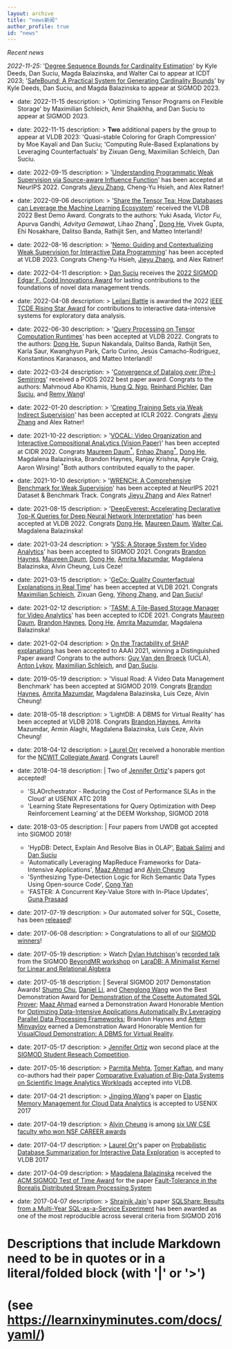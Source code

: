 ```yaml
---
layout: archive
title: "news新闻"
author_profile: true
id: "news"
---
```


*Recent news*

*2022-11-25:* '[Degree Sequence Bounds for Cardinality Estimation](https://arxiv.org/abs/2201.04166)' by Kyle Deeds, Dan Suciu, Magda Balazinska, and Walter Cai to appear at ICDT 2023; '[SafeBound: A Practical System for Generating Cardinality Bounds](https://arxiv.org/abs/2211.09864)' by Kyle Deeds, Dan Suciu, and Magda Balazinska to appear at SIGMOD 2023.

- date: 2022-11-15
  description: >
    'Optimizing Tensor Programs on Flexible Storage' by Maximilian Schleich, Amir Shaikhha, and Dan Suciu to appear at SIGMOD 2023.

- date: 2022-11-15
  description: >
    **Two** additional papers by the group to appear at VLDB 2023: 'Quasi-stable Coloring for Graph Compression' by Moe Kayali and Dan Suciu; 'Computing Rule-Based Explanations by Leveraging Counterfactuals' by Zixuan Geng, Maximilian Schleich, Dan Suciu.

- date: 2022-09-15
  description: >
    '[Understanding Programmatic Weak Supervision via Source-aware Influence Function](https://arxiv.org/abs/2205.12879)' has been accepted at NeurIPS 2022. Congrats [Jieyu Zhang](https://jieyuz2.github.io/), Cheng-Yu Hsieh, and Alex Ratner!

- date: 2022-09-06
  description: >
    '[Share the Tensor Tea: How Databases can Leverage the Machine Learning Ecosystem](https://www.vldb.org/pvldb/vol15/p3598-interlandi.pdf)' received the VLDB 2022 Best Demo Award. Congrats to the authors: Yuki Asada<sup>*</sup>, Victor Fu<sup>*</sup>, Apurva Gandhi<sup>*</sup>, Advitya Gemawat<sup>*</sup>, Lihao Zhang<sup>*</sup>, [Dong He](https://dongheuw.github.io/), Vivek Gupta, Ehi Nosakhare, Dalitso Banda, Rathijit Sen, and Matteo Interlandi!

- date: 2022-08-16
  description: >
    '[Nemo: Guiding and Contextualizing Weak Supervision for Interactive Data Programming](https://arxiv.org/abs/2203.01382)' has been accepted at VLDB 2023. Congrats Cheng-Yu Hsieh, [Jieyu Zhang](https://jieyuz2.github.io/), and Alex Ratner!

- date: 2022-04-11
  description: >
    [Dan Suciu](https://homes.cs.washington.edu/~suciu/) receives the [2022 SIGMOD Edgar F. Codd Innovations Award](https://sigmod.org/dan-suciu-2022-sigmod-edgar-f-codd-innovations-award/) for lasting contributions to the foundations of novel data management trends.

- date: 2022-04-08
  description: >
    [Leilani Battle](https://homes.cs.washington.edu/~leibatt/) is awarded the 2022 [IEEE TCDE Rising Star Award](http://tab.computer.org/tcde/tcdeawardsrecipients.html) for contributions to interactive data-intensive systems for exploratory data analysis.

- date: 2022-06-30
  description: >
    '[Query Processing on Tensor Computation Runtimes](https://www.vldb.org/pvldb/vol15/p2811-he.pdf)' has been accepted at VLDB 2022. Congrats to the authors: [Dong He](https://dongheuw.github.io/), Supun Nakandala, Dalitso Banda, Rathijit Sen, Karla Saur, Kwanghyun Park, Carlo Curino, Jesús Camacho-Rodríguez, Konstantinos Karanasos, and Matteo Interlandi!

- date: 2022-03-24
  description: >
    '[Convergence of Datalog over (Pre-) Semirings](https://arxiv.org/abs/2105.14435)' received a PODS 2022 best paper award. Congrats to the authors: Mahmoud Abo Khamis, [Hung Q. Ngo](http://hung-q-ngo.github.io), [Reinhard Pichler](https://www.dbai.tuwien.ac.at/staff/pichler/), [Dan Suciu](https://homes.cs.washington.edu/~suciu/), and [Remy Wang](https://remy.wang)!

- date: 2022-01-20
  description: >
    '[Creating Training Sets via Weak Indirect Supervision](https://arxiv.org/abs/2110.03484)' has been accepted at ICLR 2022. Congrats [Jieyu Zhang](https://jieyuz2.github.io/) and Alex Ratner!

- date: 2021-10-22
  description: >
    '[VOCAL: Video Organization and Interactive Compositional AnaLytics (Vision Paper)](https://db.cs.washington.edu/projects/visualworld/vocal-crc.pdf)' has been accepted at CIDR 2022. Congrats [Maureen Daum<sup>*</sup>](https://homes.cs.washington.edu/~mdaum/), [Enhao Zhang<sup>*</sup>](https://zhang-eh.github.io/), [Dong He](https://dongheuw.github.io/), Magdalena Balazinska, Brandon Haynes, Ranjay Krishna, Apryle Craig, Aaron Wirsing!
    <sup>*</sup>Both authors contributed equally to the paper.

- date: 2021-10-10
  description: >
    '[WRENCH: A Comprehensive Benchmark for Weak Supervision](https://openreview.net/forum?id=Q9SKS5k8io)' has been accepted at NeurIPS 2021 Dataset & Benchmark Track. Congrats [Jieyu Zhang](https://jieyuz2.github.io/) and Alex Ratner!

- date: 2021-08-15
  description: >
    '[DeepEverest: Accelerating Declarative Top-K Queries for Deep Neural Network Interpretation](http://vldb.org/pvldb/vol15/p98-he.pdf)' has been accepted at VLDB 2022. Congrats [Dong He](https://dongheuw.github.io/), [Maureen Daum](https://homes.cs.washington.edu/~mdaum/), [Walter Cai](https://waltercai.github.io/), Magdalena Balazinska!

- date: 2021-03-24
  description: >
    '[VSS: A Storage System for Video Analytics](https://db.cs.washington.edu/projects/visualworld/vss.pdf)' has been accepted to SIGMOD 2021. Congrats [Brandon Haynes](https://www.microsoft.com/en-us/research/people/brhaynes/), [Maureen Daum](https://homes.cs.washington.edu/~mdaum/), [Dong He](https://dongheuw.github.io/), [Amrita Mazumdar](https://homes.cs.washington.edu/~amrita), Magdalena Balazinska, Alvin Cheung, Luis Ceze!

- date: 2021-03-15
  description: >
    '[GeCo: Quality Counterfactual Explanations in Real Time](https://arxiv.org/abs/2101.01292)' has been accepted at VLDB 2021. Congrats [Maximilian Schleich](https://mjschleich.github.io/), Zixuan Geng, [Yihong Zhang](https://effect.systems), and [Dan Suciu](https://homes.cs.washington.edu/~suciu/)!

- date: 2021-02-12
  description: >
    '[TASM: A Tile-Based Storage Manager for Video Analytics](https://db.cs.washington.edu/projects/visualworld/tasm.pdf)' has been accepted to ICDE 2021. Congrats [Maureen Daum](https://homes.cs.washington.edu/~mdaum/), [Brandon Haynes](https://www.microsoft.com/en-us/research/people/brhaynes/), [Dong He](https://dongheuw.github.io/), [Amrita Mazumdar](https://homes.cs.washington.edu/~amrita), Magdalena Balazinska!

- date: 2021-02-04
  description: >
    [On the Tractability of SHAP explanations](https://arxiv.org/pdf/2009.08634.pdf) has been accepted to AAAI 2021, winning a Distinguished Paper award! Congrats to the authors: [Guy Van den Broeck](https://web.cs.ucla.edu/~guyvdb/) (UCLA), [Anton Lykov](https://antonlykov.com), [Maximilian Schleich](https://mjschleich.github.io/), and [Dan Suciu](https://homes.cs.washington.edu/~suciu/).

- date: 2019-05-19
  description: >
    'Visual Road: A Video Data Management Benchmark' has been accepted at SIGMOD 2019. Congrats [Brandon Haynes](https://brandonhaynes.github.io/), [Amrita Mazumdar](https://homes.cs.washington.edu/~amrita), Magdalena Balazinska, Luis Ceze, Alvin Cheung!

- date: 2018-05-18
  description: >
    'LightDB: A DBMS for Virtual Reality' has been accepted at VLDB 2018. Congrats [Brandon Haynes](https://brandonhaynes.github.io/), Amrita Mazumdar, Armin Alaghi, Magdalena Balazinska, Luis Ceze, Alvin Cheung!

- date: 2018-04-12
  description: >
    [Laurel Orr](https://homes.cs.washington.edu/~ljorr1/) received a honorable mention for the [NCWIT Collegiate Award](https://www.aspirations.org/). Congrats Laurel!

- date: 2018-04-18
  description: |
    Two of [Jennifer Ortiz](https://homes.cs.washington.edu/~jortiz16/)'s papers got accepted!
    - 'SLAOrchestrator - Reducing the Cost of Performance SLAs in the Cloud' at USENIX ATC 2018
    - 'Learning State Representations for Query Optimization with Deep Reinforcement Learning' at the DEEM Workshop, SIGMOD 2018

- date: 2018-03-05
  description: |
    Four papers from UWDB got accepted into SIGMOD 2018!
    - 'HypDB: Detect, Explain And Resolve Bias in OLAP', [Babak Salimi](https://dblp.uni-trier.de/pers/hd/s/Salimi:Babak) and [Dan Suciu](https://homes.cs.washington.edu/~suciu/)
    - 'Automatically Leveraging MapReduce Frameworks for Data-Intensive Applications', [Maaz Ahmad](https://homes.cs.washington.edu/~maazsaf/) and [Alvin Cheung](https://homes.cs.washington.edu/~akcheung/)
    - 'Synthesizing Type-Detection Logic for Rich Semantic Data Types Using Open-source Code', [Cong Yan](https://homes.cs.washington.edu/~congy/)
    - 'FASTER: A Concurrent Key-Value Store with In-Place Updates', [Guna Prasaad](http://gunaprsd.org)

- date: 2017-07-19
  description: >
    Our automated solver for SQL, Cosette, has been [released](https://medium.com/@uwdb/introducing-cosette-527898504bd6)!

- date: 2017-06-08
  description: >
    Congratulations to all of our [SIGMOD winners](https://news.cs.washington.edu/2017/06/07/allen-school-researchers-shine-brightly-at-sigmod/)!

- date: 2017-05-19
  description: >
    Watch [Dylan Hutchison](https://www.linkedin.com/in/dylanhutchison/)'s [recorded talk](https://youtu.be/d-ZY8lIs5Pc?t=2m45s) from the SIGMOD [BeyondMR workshop](https://sites.google.com/site/beyondmr2017/) on [LaraDB: A Minimalist Kernel for Linear and Relational Algbera](https://doi.org/10.1145/3070607.3070608)

- date: 2017-05-18
  description: |
    Several SIGMOD 2017 Demonstation Awards!
    [Shumo Chu](http://shumochu.com/), [Daniel Li](https://www.linkedin.com/in/daniel-li-49729a77/), and [Chenglong Wang](http://chenglongwang.org/) won the Best Demonstration Award for [Demonstration of the Cosette Automated SQL Prover](http://cosette.cs.washington.edu/);
    [Maaz Ahmad](https://homes.cs.washington.edu/~maazsaf/) earned a Demonstration Award Honorable Mention for [Optimizing Data-Intensive Applications Automatically By Leveraging Parallel Data Processing Frameworks](http://casper.uwplse.org/);
    Brandon Haynes and [Artem Minyaylov](https://www.linkedin.com/in/artem-minyaylov-44536998/) earned a Demonstration Award Honorable Mention for [VisualCloud Demonstration: A DBMS for Virtual Reality](http://db.cs.washington.edu/projects/lightdb/).

- date: 2017-05-17
  description: >
    [Jennifer Ortiz](https://homes.cs.washington.edu/~jortiz16/) won second place at the [SIGMOD Student Reseach Competition](http://sigmod2017.org/student-research-competition/).

- date: 2017-05-16
  description: >
    [Parmita Mehta](https://www.linkedin.com/in/parmita-mehta-30797a1/), [Tomer Kaftan](https://www.linkedin.com/in/tomerkaftan/), and many co-authors had their paper [Comparative Evaluation of Big-Data Systems on Scientific Image Analytics Workloads](https://arxiv.org/abs/1612.02485) accepted into VLDB.

- date: 2017-04-21
  description: >
    [Jingjing Wang](https://homes.cs.washington.edu/~jwang/)'s paper on [Elastic Memory Management for Cloud Data Analytics]() is accepted to USENIX 2017

- date: 2017-04-19
  description: >
    [Alvin Cheung](https://homes.cs.washington.edu/~akcheung/) is among [six UW CSE faculty who won NSF CAREER awards](https://news.cs.washington.edu/2017/04/18/six-allen-school-faculty-members-win-nsf-career-awards/)

- date: 2017-04-17
  description: >
    [Laurel Orr](https://homes.cs.washington.edu/~ljorr1/)'s paper on [Probabilistic Database Summarization for Interactive Data Exploration](https://arxiv.org/abs/1703.03856) is accepted to VLDB 2017

- date: 2017-04-09
  description: >
    [Magdalena Balazinska](https://www.cs.washington.edu/people/faculty/magda) received the [ACM SIGMOD Test of Time Award](https://news.cs.washington.edu/2017/04/27/allen-schools-magdalena-balazinska-wins-sigmod-test-of-time-award/) for the paper [Fault-Tolerance in the Borealis Distributed Stream Processing System](https://dl.acm.org/citation.cfm?id=1066160)

- date: 2017-04-07
  description: >
    [Shrainik Jain](https://homes.cs.washington.edu/~shrainik/)'s paper [SQLShare: Results from a Multi-Year SQL-as-a-Service Experiment](https://uwescience.github.io/sqlshare/pdfs/sqlshare_shrainik.pdf) has been awarded as one of the most reproducible across several criteria from SIGMOD 2016

# Descriptions that include Markdown need to be in quotes or in a literal/folded block (with '|' or '>')
# (see https://learnxinyminutes.com/docs/yaml/)

